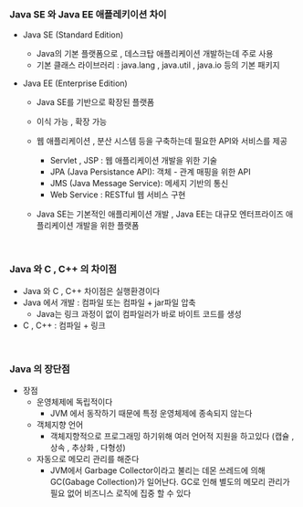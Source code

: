 ### Java SE 와 Java EE 애플레키이션 차이

- Java SE (Standard Edition)
    - Java의 기본 플랫폼으로 , 데스크탑 애플리케이션 개발하는데 주로 사용
    - 기본 클래스 라이브러리 : java.lang , java.util , java.io 등의 기본 패키지

- Java EE (Enterprise Edition)
    - Java SE를 기반으로 확장된 플랫폼
    - 이식 가능 , 확장 가능
    - 웹 애플리케이션 , 분산 시스템 등을 구축하는데 필요한 API와 서비스를 제공
        - Servlet , JSP : 웹 애플리케이션 개발을 위한 기술
        - JPA (Java Persistance API): 객체 - 관계 매핑을 위한 API
        - JMS (Java Message Service): 메세지 기반의 통신
        - Web Service : RESTful 웹 서비스 구현

    - Java SE는 기본적인 애플리케이션 개발 , Java EE는 대규모 엔터프라이즈 애플리케이션 개발을 위한 플랫폼

<br>

### Java 와 C , C++ 의 차이점

- Java 와 C , C++ 차이점은 실행환경이다
- Java 에서 개발 : 컴파일 또는 컴파일 + jar파일 압축
    - Java는 링크 과정이 없이 컴파일러가 바로 바이트 코드를 생성
- C , C++ : 컴파일 + 링크

<br>

### Java 의 장단점

- 장점
    - 운영체제에 독립적이다
        - JVM 에서 동작하기 때문에 특정 운영체제에 종속되지 않는다
    - 객체지향 언어
        - 객체지향적으로 프로그래밍 하기위해 여러 언어적 지원을 하고있다
          (캡슐 , 상속 , 추상화 , 다형성)
    - 자동으로 메모리 관리를 해준다
        - JVM에서 Garbage Collector이라고 불리는 데몬 쓰레드에 의해 GC(Gabage Collection)가 일어난다. GC로 인해 별도의 메모리 관리가 필요 없어
          비즈니스 로직에 집중 할 수 있다
    